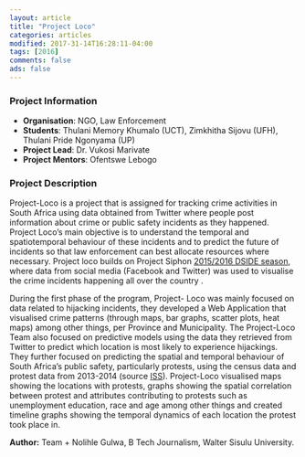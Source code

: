 ```yaml
---
layout: article
title: "Project Loco"
categories: articles
modified: 2017-31-14T16:28:11-04:00
tags: [2016]
comments: false
ads: false
---
```


### Project Information

* **Organisation**: NGO, Law Enforcement
* **Students**: Thulani Memory Khumalo (UCT), Zimkhitha Sijovu (UFH), Thulani Pride Ngonyama (UP)
* **Project Lead**: Dr. Vukosi Marivate
* **Project Mentors**: Ofentswe Lebogo

### Project Description

Project-Loco is a project that is assigned for tracking crime activities in South Africa using data obtained from Twitter where people post information about crime or public safety incidents as they happened. Project Loco’s main objective is to understand the temporal and spatiotemporal behaviour of these incidents and to predict the future of incidents so that law enforcement can best allocate resources where necessary. Project loco builds on Project Siphon [2015/2016 DSIDE season](http://dsideweb.github.io/articles/project-siphon/), where data from social media (Facebook and Twitter) was used to visualise the crime incidents happening all over the country .

During the first phase of the program, Project- Loco was mainly focused on data related to hijacking incidents, they developed a Web Application that visualised crime patterns (through maps, bar graphs, scatter plots, heat maps) among other things, per Province and Municipality. The Project-Loco Team also focused on predictive models using the data they retrieved from Twitter to predict which location is most likely to experience hijackings. They further focused on predicting the spatial and temporal behaviour of South Africa’s public safety, particularly protests, using the census data and protest data from 2013-2014 (source [ISS](https://issafrica.org/iss-today/getting-to-the-bottom-of-what-really-drives-public-violence-in-south-africa)). Project-Loco visualised maps showing the locations with protests, graphs showing the spatial correlation between protest and attributes contributing to protests such as unemployment education, race and age among other things and created timeline graphs showing the temporal dynamics of each location the protest took place in.

**Author:** Team + Nolihle Gulwa, B Tech Journalism, Walter Sisulu University.

